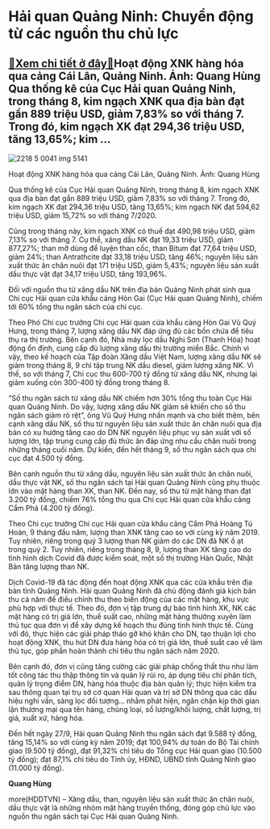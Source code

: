 Hải quan Quảng Ninh: Chuyển động từ các nguồn thu chủ lực
=========================================================

[:gift:Xem chi tiết ở đây:gift:](https://hddtvn.com/hai-quan-quang-ninh-chuyen-dong-tu-cac-nguon-thu-chu-luc/)Hoạt động XNK hàng hóa qua cảng Cái Lân, Quảng Ninh. Ảnh: Quang Hùng Qua thống kê của Cục Hải quan Quảng Ninh, trong tháng 8, kim ngạch XNK qua địa bàn đạt gần 889 triệu USD, giảm 7,83% so với tháng 7. Trong đó, kim ngạch XK đạt 294,36 triệu USD, tăng 13,65%; kim …
-------------------------------------------------------------------------------------------------------------------------------------------------------------------------------------------------------------------------------------------------------------------------





![2218 5 0041 img 5141](https://haiquanonline.com.vn/stores/news_dataimages/anhnd/092020/30/17/in_article/2218_5-0041_IMG_5141.jpg?rt=20201001140859 "Công chức Hải quan Vũng Áng hướng dẫn DN làm thủ tục Hải quan.	 Ảnh: Phan Trâm")


Hoạt động XNK hàng hóa qua cảng Cái Lân, Quảng Ninh. Ảnh: Quang Hùng



Qua thống kê của Cục Hải quan Quảng Ninh, trong tháng 8, kim ngạch XNK qua địa bàn đạt gần 889 triệu USD, giảm 7,83% so với tháng 7. Trong đó, kim ngạch XK đạt 294,36 triệu USD, tăng 13,65%; kim ngạch NK đạt 594,62 triệu USD, giảm 15,72% so với tháng 7/2020.


Cũng trong tháng này, kim ngạch XNK có thuế đạt 490,98 triệu USD, giảm 7,13% so với tháng 7. Cụ thể, xăng dầu NK đạt 19,33 triệu USD, giảm 877,27%; than mỡ dùng để luyện than cốc, than Bitum đạt 77,64 triệu USD, giảm 24%; than Antrathcite đạt 33,18 triệu USD, tăng 46%; nguyên liệu sản xuất thức ăn chăn nuôi đạt 171 triệu USD, giảm 5,43%; nguyên liệu sản xuất dầu thực vật đạt 34,17 triệu USD, tăng 193,96%.


Đối với nguồn thu từ xăng dầu NK trên địa bàn Quảng Ninh phát sinh qua Chi cục Hải quan cửa khẩu cảng Hòn Gai (Cục Hải quan Quảng Ninh), chiếm tới 60% tổng thu ngân sách của chi cục.


Theo Phó Chi cục trưởng Chi cục Hải quan cửa khẩu cảng Hòn Gai Vũ Quý Hưng, trong tháng 7, lượng xăng dầu NK đáp ứng đủ các bồn chứa để tiêu thụ ra thị trường. Bên cạnh đó, Nhà máy lọc dầu Nghi Sơn (Thanh Hóa) hoạt động ổn định, cung cấp đủ lượng xăng dầu thị trường miền Bắc. Chính vì vậy, theo kế hoạch của Tập đoàn Xăng dầu Việt Nam, lượng xăng dầu NK sẽ giảm trong tháng 8, 9 chỉ tập trung NK dầu diesel, giảm lượng xăng NK. Vì thế, so với tháng 7, Chi cục thu 600-700 tỷ đồng từ xăng dầu NK, nhưng lại giảm xuống còn 300-400 tỷ đồng trong tháng 8.


“Số thu ngân sách từ xăng dầu NK chiếm hơn 30% tổng thu toàn Cục Hải quan Quảng Ninh. Do vậy, lượng xăng dầu NK giảm sẽ khiến cho số thu ngân sách giảm rõ rệt”, ông Vũ Quý Hưng nhấn mạnh và cho biết thêm, bên cạnh xăng dầu NK, số thu từ nguyên liệu sản xuất thức ăn chăn nuôi qua địa bàn có xu hướng tăng cao do DN NK nguyên liệu phục vụ sản xuất với số lượng lớn, tập trung cung cấp đủ thức ăn đáp ứng nhu cầu chăn nuôi trong những tháng cuối năm. Dự kiến, đến hết tháng 9, số thu ngân sách qua chi cục đạt 4.500 tỷ đồng.


Bên cạnh nguồn thu từ xăng dầu, nguyên liệu sản xuất thức ăn chăn nuôi, dầu thực vật NK, số thu ngân sách tại Hải quan Quảng Ninh cũng phụ thuộc lớn vào mặt hàng than XK, than NK. Đến nay, số thu từ mặt hàng than đạt 3.200 tỷ đồng, chiếm 76% tổng thu qua Chi cục Hải quan cửa khẩu cảng Cẩm Phả (4.200 tỷ đồng).


Theo Chi cục trưởng Chi cục Hải quan cửa khẩu cảng Cẩm Phả Hoàng Tú Hoàn, 9 tháng đầu năm, lượng than XNK tăng cao so với cùng kỳ năm 2019. Tuy nhiên, riêng trong quý 3 lượng than NK giảm do các DN đã NK ồ ạt trong quý 2. Tuy nhiên, riêng trong tháng 8, 9, lượng than XK tăng cao do tình hình dịch Covid đã được kiểm soát, một số thị trường Hàn Quốc, Nhật Bản tăng lượng than NK.


Dịch Covid-19 đã tác động đến hoạt động XNK qua các cửa khẩu trên địa bàn tỉnh Quảng Ninh. Hải quan Quảng Ninh đã chủ động đánh giá kịch bản thu cả năm để điều chỉnh thu theo biến động của các mặt hàng, khu vực phù hợp với thực tế. Theo đó, đơn vị tập trung dự báo tình hình XK, NK các mặt hàng có trị giá lớn, thuế suất cao, những mặt hàng thường xuyên làm thủ tục qua đơn vị để xây dựng kế hoạch thu đúng tình hình thực tế. Cùng với đó, thực hiện các giải pháp tháo gỡ khó khăn cho DN, tạo thuận lợi cho hoạt động XNK, thu hút DN đưa hàng hóa có trị giá lớn, thuế suất cao về làm thủ tục, góp phần hoàn thành chỉ tiêu thu ngân sách năm 2020.


Bên cạnh đó, đơn vị cũng tăng cường các giải pháp chống thất thu như làm tốt công tác thu thập thông tin và quản lý rủi ro, áp dụng tiêu chí phân tích, quản lý trọng điểm DN, hàng hóa thuộc địa bàn quản lý; thực hiện kiểm tra sau thông quan tại trụ sở cơ quan Hải quan và trị sở DN thông qua các dấu hiệu nghi vấn, sàng lọc đối tượng… nhằm phát hiện, ngăn chặn kịp thời gian lận thương mại qua tên hàng, chủng loại, số lượng/khối lượng, chất lượng, trị giá, xuất xứ, hàng hóa.





Đến hết ngày 27/9, Hải quan Quảng Ninh thu ngân sách đạt 9.588 tỷ đồng, tăng 15,14% so với cùng kỳ năm 2019; đạt 100,94% dự toán do Bộ Tài chính giao (9.500 tỷ đồng), đạt 91,32% chỉ tiêu do Tổng cục Hải quan giao (10.500 tỷ đồng); đạt 87,1% chỉ tiêu do Tỉnh ủy, HĐND, UBND tỉnh Quảng Ninh giao (11.000 tỷ đồng).




**Quang Hùng**



more(HDDTVN) – Xăng dầu, than, nguyên liệu sản xuất thức ăn chăn nuôi, dầu thực vật là những nhóm mặt hàng truyền thống, đóng góp chủ lực vào nguồn thu ngân sách tại Cục Hải quan Quảng Ninh.

